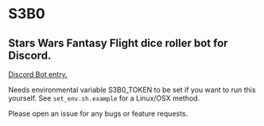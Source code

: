 # S3B0
## Stars Wars Fantasy Flight dice roller bot for Discord.

[Discord Bot entry.](https://top.gg/bot/506265070888681472)

Needs environmental variable S3B0_TOKEN to be set if you want to run this yourself. See `set_env.sh.example` for a Linux/OSX method.

Please open an issue for any bugs or feature requests.
